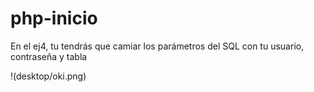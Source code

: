 # php-inicio

En el ej4, tu tendrás que camiar los parámetros del SQL con tu usuario, contraseña y tabla

!(desktop/oki.png)

